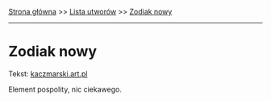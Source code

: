 [Strona główna](../index.md) >> [Lista utworów](../list.md) >> [Zodiak nowy](691.md)

---

# Zodiak nowy

Tekst: [kaczmarski.art.pl](https://www.kaczmarski.art.pl/tworczosc/wiersze/zodiak-nowy/)

Element pospolity, nic ciekawego.